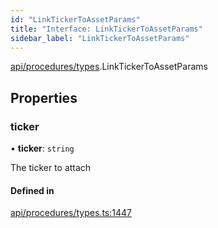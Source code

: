 ```yaml
---
id: "LinkTickerToAssetParams"
title: "Interface: LinkTickerToAssetParams"
sidebar_label: "LinkTickerToAssetParams"
---
```


[api/procedures/types](../../../../../modules/API/Procedures/Types/Types.md).LinkTickerToAssetParams

## Properties

### ticker

• **ticker**: `string`

The ticker to attach

#### Defined in

[api/procedures/types.ts:1447](https://github.com/PolymeshAssociation/polymesh-sdk/blob/c53723bab/src/api/procedures/types.ts#L1447)
